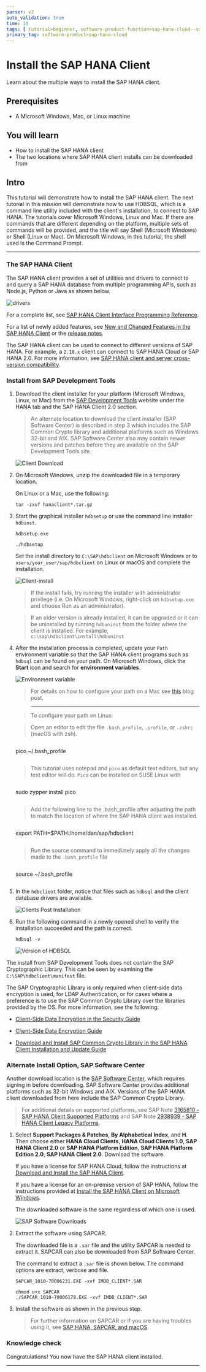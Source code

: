 ```yaml
---
parser: v2
auto_validation: true
time: 10
tags: [ tutorial>beginner, software-product-function>sap-hana-cloud--sap-hana-database, software-product>sap-hana, software-product>sap-hana--express-edition]
primary_tag: software-product>sap-hana-cloud
---
```


# Install the SAP HANA Client
<!-- description --> Learn about the multiple ways to install the SAP HANA client.

## Prerequisites
 - A Microsoft Windows, Mac, or Linux machine

## You will learn
  - How to install the SAP HANA client
  - The two locations where SAP HANA client installs can be downloaded from

## Intro
This tutorial will demonstrate how to install the SAP HANA client.  The next tutorial in this mission will demonstrate how to use HDBSQL, which is a command line utility included with the client's installation, to connect to SAP HANA.  The tutorials  cover Microsoft Windows, Linux and Mac.  If there are commands that are different depending on the platform, multiple sets of commands will be provided, and the title will say Shell (Microsoft Windows) or Shell (Linux or Mac).  On Microsoft Windows, in this tutorial, the shell used is the Command Prompt.

---

### The SAP HANA Client


The SAP HANA client provides a set of utilities and drivers to connect to and query a SAP HANA database from multiple programming APIs, such as Node.js, Python or Java as shown below.  

![drivers](drivers.png)  

For a complete list, see [SAP HANA Client Interface Programming Reference](https://help.sap.com/docs/SAP_HANA_CLIENT/f1b440ded6144a54ada97ff95dac7adf/ce5509c492af4a9f84ee519d5659f186.html).  

For a list of newly added features, see [New and Changed Features in the SAP HANA Client](https://help.sap.com/docs/SAP_HANA_CLIENT/79ae9d3916b84356a89744c65793b924/22485d2937c4427fbbedefe3cc158571.html) or the [release notes](https://launchpad.support.sap.com/#/notes/2941449).

The SAP HANA client can be used to connect to different versions of SAP HANA.  For example, a `2.18.x` client can connect to SAP HANA Cloud or SAP HANA 2.0.  For more information, see [SAP HANA client and server cross-version compatibility](https://launchpad.support.sap.com/#/notes/0001906576).


### Install from SAP Development Tools


1. Download the client installer for your platform (Microsoft Windows, Linux, or Mac) from the [SAP Development Tools](https://tools.hana.ondemand.com/#hanatools) website under the HANA tab and the SAP HANA Client 2.0 section.

    >An alternate location to download the client installer (SAP Software Center) is described in step 3 which includes the SAP Common Crypto library and additional platforms such as Windows 32-bit and AIX.  SAP Software Center also may contain newer versions and patches before they are available on the SAP Development Tools site.

    ![Client Download](Client-install.png)

2. On Microsoft Windows, unzip the downloaded file in a temporary location.

    On Linux or a Mac, use the following:

    ```Shell (Linux or Mac)
    tar -zxvf hanaclient*.tar.gz
    ```  

3. Start the graphical installer `hdbsetup` or use the command line installer `hdbinst`.  

    ```Shell (Microsoft Windows)
    hdbsetup.exe
    ```

    ```Shell (Linux or Mac)
    ./hdbsetup
    ```  

    Set the install directory to `C:\SAP\hdbclient` on Microsoft Windows or to `users/your_user/sap/hdbclient` on Linux or macOS and complete the installation.  

    ![Client-install](download-client.png)

    > If the install fails, try running the installer with administrator privilege (i.e. On Microsoft Windows, right-click on `hdbsetup.exe` and choose Run as an administrator).

    > If an older version is already installed, it can be upgraded or it can be uninstalled by running `hdbuninst` from the folder where the client is installed.  For example, `c:\sap\hdbclient\install\hdbuninst`

4. After the installation process is completed, update your `Path` environment variable so that the SAP HANA client programs such as `hdbsql` can be found on your path.  On Microsoft Windows, click the **Start** icon and search for **environment variables**.

    ![Environment variable](env-variable.png)


    >For details on how to configure your path on a Mac see [this](https://blogs.sap.com/2020/04/03/quick-tip-how-to-add-hdbsql-to-a-path-on-macos/) blog post.

    >---

    >To configure your path on Linux:

    >Open an editor to edit the file `.bash_profile`, `.profile`, or `.zshrc` (macOS with zsh).

    >```Shell (Linux or Mac)
    pico ~/.bash_profile
    >```

    >This tutorial uses notepad and `pico` as default text editors, but any text editor will do.
    >`Pico` can be installed on SUSE Linux with

    >```Shell (Linux SUSE)
    sudo zypper install pico
    >```

    >Add the following line to the .bash_profile after adjusting the path to match the location of where the SAP HANA client was installed.

    >```Shell (Linux or Mac)
    export PATH=$PATH:/home/dan/sap/hdbclient
    >```

    >Run the source command to immediately apply all the changes made to the `.bash_profile` file

    >```Shell (Linux or Mac)
    source ~/.bash_profile
    >```

5. In the `hdbclient` folder, notice that files such as `hdbsql` and the client database drivers are available.  

    ![Clients Post Installation](Clients-post-installation.png)


6. Run the following command in a newly opened shell to verify the installation succeeded and the path is correct.

    ```Shell
    hdbsql -v
    ```

    ![Version of HDBSQL](hdbsql-v-cmd-prompt.png)

The install from  SAP Development Tools does not contain the SAP Cryptographic Library.  This can be seen by examining the `C:\SAP\hdbclient\manifest` file.  

The SAP Cryptographic Library is only required when client-side data encryption is used, for LDAP Authentication, or for cases where a preference is to use the SAP Common Crypto Library over the libraries provided by the OS.  For more information, see the following:  

  - [Client-Side Data Encryption in the Security Guide](https://help.sap.com/docs/SAP_HANA_PLATFORM/b3ee5778bc2e4a089d3299b82ec762a7/d7dc0b57c68d442ebc2af3815d9ea11e.html)  

  - [Client-Side Data Encryption Guide](https://help.sap.com/docs/SAP_HANA_PLATFORM/a7bd9a05faca4d6f8d26b1848a00a578/101498bb299745b586007fcac404a966.html)  

  - [Download and Install SAP Common Crypto Library in the SAP HANA Client Installation and Update Guide](https://help.sap.com/docs/SAP_HANA_CLIENT/8e208b44c0784f028b948958ef1d05e7/463d3ceeb7404eca8762dfe74e9cff62.html)  


### Alternate Install Option, SAP Software Center


Another download location is the [SAP Software Center](https://me.sap.com/softwarecenter), which requires signing in before downloading.  SAP Software Center provides additional platforms such as 32-bit Windows and AIX.  Versions of the SAP HANA client downloaded from here include the SAP Common Crypto Library.

> For additional details on supported platforms, see SAP Note [3165810 - SAP HANA Client Supported Platforms](https://launchpad.support.sap.com/#/notes/3165810) and SAP Note [2938939 - SAP HANA Client Legacy Platforms](https://launchpad.support.sap.com/#/notes/2938939).

1. Select **Support Packages & Patches**, **By Alphabetical Index**, and **H**.  Then choose either **HANA Cloud Clients**, **HANA Cloud Clients 1.0**, **SAP HANA Client 2.0** or **SAP HANA Platform Edition**, **SAP HANA Platform Edition 2.0**, **SAP HANA Client 2.0**.  Download the software.  

    If you have a license for SAP HANA Cloud, follow the instructions at [Download and Install the SAP HANA Client](https://help.sap.com/docs/hana-cloud/sap-hana-cloud-getting-started-guide/download-and-install-sap-hana-client).   

    If you have a license for an on-premise version of SAP HANA, follow the instructions provided at  [Install the SAP HANA Client on Microsoft Windows](https://help.sap.com/docs/SAP_HANA_CLIENT/8e208b44c0784f028b948958ef1d05e7/c5d4a5c3bb57101486b683177bee7725.html).   

    The downloaded software is the same regardless of which one is used.

    ![SAP Software Downloads](client-2-17.png)

2. Extract the software using SAPCAR.

    The downloaded file is a `.sar` file and the utility SAPCAR is needed to extract it.  SAPCAR can also be downloaded from SAP Software Center.

    The command to extract a `.sar` file is shown below.  The command options are extract, verbose and file.

    ```Shell (Microsoft Windows Command Prompt)
    SAPCAR_1010-70006231.EXE -xvf IMDB_CLIENT*.SAR
    ```

    ```Shell (Linux or Mac)
    chmod u+x SAPCAR
    ./SAPCAR_1010-70006178.EXE -xvf IMDB_CLIENT*.SAR
    ```

3.  Install the software as shown in the previous step.

    >For further information on SAPCAR or if you are having troubles using it, see [SAP HANA, SAPCAR, and macOS](https://blogs.sap.com/2020/03/18/sap-hana-sapcar-and-macos/).  

### Knowledge check

Congratulations! You now have the SAP HANA client installed.


---
